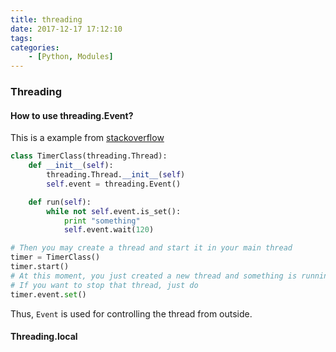 ```yaml
---
title: threading
date: 2017-12-17 17:12:10
tags:
categories:
    - [Python, Modules]
---
```


### Threading

#### How to use threading.Event?
This is a example from [stackoverflow](https://stackoverflow.com/questions/18485098/python-threading-with-event-object)

```py
class TimerClass(threading.Thread):
    def __init__(self):
        threading.Thread.__init__(self)
        self.event = threading.Event()

    def run(self):
        while not self.event.is_set():
            print "something"
            self.event.wait(120)

# Then you may create a thread and start it in your main thread
timer = TimerClass()
timer.start()
# At this moment, you just created a new thread and something is running on it.
# If you want to stop that thread, just do
timer.event.set()
```
Thus, `Event` is used for controlling the thread from outside.


#### Threading.local


